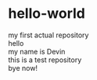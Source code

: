 # hello-world 
my first actual repository  
hello   
my name is Devin  
this is a test repository   
bye now!  

